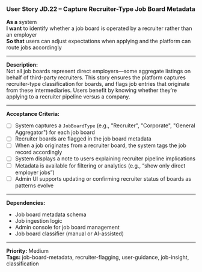 ### User Story JD.22 – Capture Recruiter-Type Job Board Metadata

**As a** system  
**I want** to identify whether a job board is operated by a recruiter rather than an employer  
**So that** users can adjust expectations when applying and the platform can route jobs accordingly

---

**Description:**  
Not all job boards represent direct employers—some aggregate listings on behalf of third-party recruiters. This story ensures the platform captures recruiter-type classification for boards, and flags job entries that originate from these intermediaries. Users benefit by knowing whether they’re applying to a recruiter pipeline versus a company.

---

**Acceptance Criteria:**
- [ ] System captures a `JobBoardType` (e.g., "Recruiter", "Corporate", "General Aggregator") for each job board
- [ ] Recruiter boards are flagged in the job board metadata
- [ ] When a job originates from a recruiter board, the system tags the job record accordingly
- [ ] System displays a note to users explaining recruiter pipeline implications
- [ ] Metadata is available for filtering or analytics (e.g., “show only direct employer jobs”)
- [ ] Admin UI supports updating or confirming recruiter status of boards as patterns evolve

---

**Dependencies:**
- Job board metadata schema
- Job ingestion logic
- Admin console for job board management
- Job board classifier (manual or AI-assisted)

---

**Priority:** Medium  
**Tags:** job-board-metadata, recruiter-flagging, user-guidance, job-insight, classification
